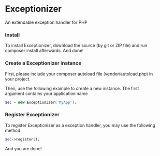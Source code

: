 # Exceptionizer
An extendable exception handler for PHP

### Install
To install Exceptionizer, download the source (by git or ZIP file) and run composer install afterwards. And done!

### Create a Exceptionizer instance
First, please include your composer autoload file (vendor/autoload.php) in your project.

Then, use the following example to create a new instance. The first argument contains your application name
```php
$ec = new Exceptionizer('MyApp');
```

### Register Exceptionizer
To register Exceptionizer as a exception handler, you may use the following method
```php
$ec->register();
```
And you are done!
